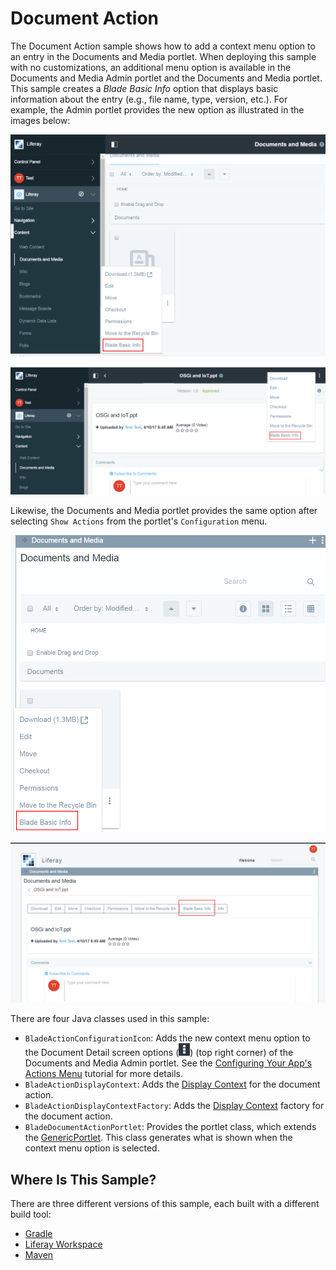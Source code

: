 # Document Action [](id=document-action)

The Document Action sample shows how to add a context menu option to an entry in
the Documents and Media portlet. When deploying this sample with no
customizations, an additional menu option is available in the Documents and
Media Admin portlet and the Documents and Media portlet. This sample creates a
*Blade Basic Info* option that displays basic information about the entry (e.g.,
file name, type, version, etc.). For example, the Admin portlet provides the new
option as illustrated in the images below:

![Figure 1: The new *Blade Basic Info* option is available from the entry's Options menu.](../../images/documents-and-media-admin-portlet.png)

![Figure 2: The new option is also available from the portlet's Document Details.](../../images/documents-and-media-admin-portlet-detail.png)

Likewise, the Documents and Media portlet provides the same option after
selecting `Show Actions` from the portlet's `Configuration` menu.

![Figure 3: You can access the new *Blade Basic Info* option from the Documents and Media portlet added to a page.](../../images/documents-and-media-portlet.png)

![Figure 4: The Documents And Media portlet provides the option from its Document Detail too.](../../images/documents-and-media-portlet-detail.png)

There are four Java classes used in this sample:

- `BladeActionConfigurationIcon`: Adds the new context menu option to the
   Document Detail screen options (![Options](../../images/icon-options.png))
   (top right corner) of the Documents and Media Admin portlet. See the
   [Configuring Your App's Actions Menu](/develop/tutorials/-/knowledge_base/7-0/applying-lexicon-styles-to-your-app#configuring-your-apps-actions-menu)
   tutorial for more details.
- `BladeActionDisplayContext`: Adds the
   [Display Context](/participate/liferaypedia/-/wiki/Main/Display+Context)
   for the document action.
- `BladeActionDisplayContextFactory`: Adds the
   [Display Context](/participate/liferaypedia/-/wiki/Main/Display+Context)
   factory for the document action.
- `BladeDocumentActionPortlet`: Provides the portlet class, which extends the
   [GenericPortlet](https://portals.apache.org/pluto/portlet-2.0-apidocs/javax/portlet/GenericPortlet.html).
   This class generates what is shown when the context menu option is selected.

## Where Is This Sample? [](id=where-is-this-sample)
   
There are three different versions of this sample, each built with a different
build tool:
   
- [Gradle](https://github.com/liferay/liferay-blade-samples/tree/master/gradle/blade.document.action)
- [Liferay Workspace](https://github.com/liferay/liferay-blade-samples/tree/master/liferay-workspace/modules/blade.document.action)
- [Maven](https://github.com/liferay/liferay-blade-samples/tree/master/maven/blade.document.action)

